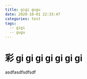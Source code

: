 ```yaml
---
title: gigi gugu
date: 2020-10-01 22:33:47
categories: test
tags: 
  -- gigi
  -- gugu
---
```


# 彩 gi gi gi gi gi gi gi

<!--more-->

asdfasdfsdfsdf